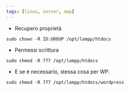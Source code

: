 ```yaml
---
tags: [linux, server, amp]
---
```

- Recupero proprietà

```shell
sudo chown -R ID:GROUP /opt/lampp/htdocs
``` 

- Permessi scrittura

```shell
sudo chmod -R 777 /opt/lampp/htdocs
``` 

- E se è necessario, stessa cosa per WP.

```shell
sudo chmod -R 777 /opt/lampp/htdocs/wordpress
```